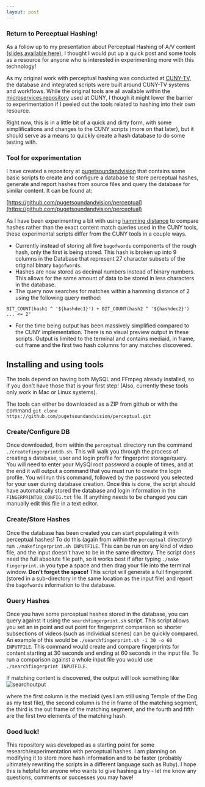 ```yaml
---
layout: post
---
```



### Return to Perceptual Hashing!

As a follow up to my presentation about Perceptual Hashing of A/V content ([slides available here](https://privatezero.github.io/amiapresentation2017/)), I thought I would put up a quick post and some tools as a resource for anyone who is interested in experimenting more with this technology!

As my original work with perceptual hashing was conducted at [CUNY-TV](http://www.cuny.tv/), the database and integrated scripts were built around CUNY-TV systems and workflows. While the original tools are all available within the [microservices repository](https://github.com/mediamicroservices) used at CUNY, I though it might lower the barrier to experimentation if I peeled out the tools related to hashing into their own resource.

Right now, this is in a little bit of a quick and dirty form, with some simplifications and changes to the CUNY scripts (more on that later), but it should serve as a means to quickly create a hash database to do some testing with.


### Tool for experimentation

I have created a repository at [pugetsoundandvision](https://github.com/pugetsoundandvision) that contains some basic scripts to create and configure a database to store perceptual hashes, generate and report hashes from source files and query the database for similar content. It can be found at:

[https://github.com/pugetsoundandvision/perceptual](https://github.com/pugetsoundandvision/perceptual)

As I have been experimenting a bit with using [hamming distance](https://en.wikipedia.org/wiki/Hamming_distance) to compare hashes rather than the exact content match queries used in the CUNY tools, these experimental scripts differ from the CUNY tools in a couple ways.

* Currently instead of storing all five `bagofwords` components of the rough hash, only the first is being stored. This hash is broken up into 9 columns in the Database that represent 27 character subsets of the original binary `bagofwords`.
* Hashes are now stored as decimal numbers instead of binary numbers. This allows for the same amount of data to be stored in less characters in the database.
* The query now searches for matches within a hamming distance of 2 using the following query method:

`BIT_COUNT(hash1 ^ '${hashdec1}') + BIT_COUNT(hash2 ^ '${hashdec2}') ... <= 2"`

* For the time being output has been massively simplified compared to the CUNY implementation. There is no visual preview output in these scripts. Output is limited to the terminal and contains mediaid, in frame, out frame and the first two hash columns for any matches discovered.

## Installing and using tools

The tools depend on having both MySQL and FFmpeg already installed, so if you don't have those that is your first step! (Also, currently these tools only work in Mac or Linux systems).

The tools can either be downloaded as a ZIP from github or with the command `git clone https://github.com/pugetsoundandvision/perceptual.git`

### Create/Configure DB
Once downloaded, from within the `perceptual` directory run the command `./createfingerprintdb.sh`. This will walk you through the process of creating a database, user and login profile for fingerprint storage/query. You will need to enter your MySQl root password a couple of times, and at the end it will output a command that you must run to create the login profile. You will run this command, followed by the password you selected for your user during database creation. Once this is done, the script should have automatically stored the database and login information in the `FINGERPRINTDB_CONFIG.txt` file. If anything needs to be changed you can manually edit this file in a text editor.

### Create/Store Hashes
Once the database has been created you can start populating it with perceptual hashes! To do this (again from within the `perceptual` directory) run `./makefingerprint.sh INPUTFILE`. This can be run on any kind of video file, and the input doesn't have to be in the same directory. The script does need the full absolute file path, so it works best if after typing `./make fingerprint.sh` you type a space and then drag your file into the terminal window. __Don't forget the space!__ This script will generate a full fingerprint (stored in a sub-directory in the same location as the input file) and report the `bagofwords` information to the database.

### Query Hashes
Once you have some perceptual hashes stored in the database, you can query against it using the `searchfingerprint.sh` script. This script allows you set an in point and out point for fingerprint comparison so shorter subsections of videos (such as individual scenes) can be quickly compared. An example of this would be `./searchfingerprint.sh -i 30 -o 60 INPUTFILE`. This command would create and compare fingerprints for content starting at 30 seconds and ending at 60 seconds in the input file. To run a comparison against a whole input file you would use `./searchfingerprint INPUTFILE`.

If matching content is discovered, the output will look something like
![searchoutput](/weaverblog/resources/templeofthedog.png)

where the first column is the mediaid (yes I am still using Temple of the Dog as my test file), the second column is the in frame of the matching segment, the third is the out frame of the matching segment, and the fourth and fifth are the first two elements of the matching hash.

### Good luck!
This repository was developed as a starting point for some research/experimentation with perceptual hashes. I am planning on modifying it to store more hash information and to be faster (probably ultimately rewriting the scripts in a different language such as Ruby). I hope this is helpful for anyone who wants to give hashing a try - let me know any questions, comments or successes you may have!


